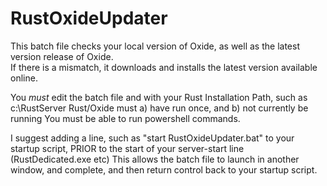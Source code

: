 # RustOxideUpdater

This batch file checks your local version of Oxide, as well as the latest version release of Oxide.  
If there is a mismatch, it downloads and installs the latest version available online.

You *must* edit the batch file and with your Rust Installation Path, such as c:\RustServer
Rust/Oxide must a) have run once, and b) not currently be running
You must be able to run powershell commands.

I suggest adding a line, such as "start RustOxideUpdater.bat" to your startup script, PRIOR to the start of your server-start line (RustDedicated.exe etc)
This allows the batch file to launch in another window, and complete, and then return control back to your startup script.

